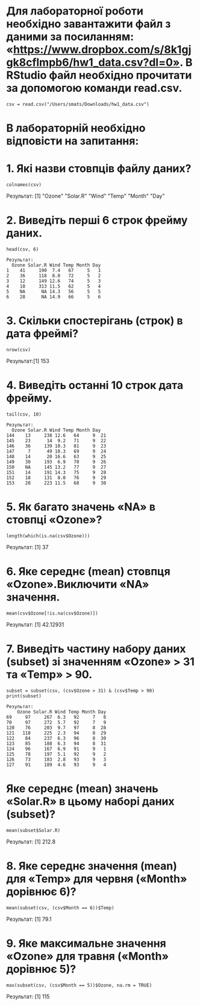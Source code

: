 # Для лабораторної роботи необхідно завантажити файл з даними за  посиланням: «https://www.dropbox.com/s/8k1gjgk8cflmpb6/hw1_data.csv?dl=0». В RStudio файл необхідно прочитати за допомогою команди read.csv.
```{r}
csv = read.csv("/Users/smats/Downloads/hw1_data.csv")
```
# В лабораторній необхідно відповісти на запитання:
# 1. Які назви стовпців файлу даних?
```{r}
colnames(csv)
```
Результат: [1] "Ozone"   "Solar.R" "Wind"    "Temp"    "Month"   "Day"    
# 2. Виведіть перші 6 строк фрейму даних.
```{r}
head(csv, 6)

Результат:
  Ozone Solar.R Wind Temp Month Day
1    41     190  7.4   67     5   1
2    36     118  8.0   72     5   2
3    12     149 12.6   74     5   3
4    18     313 11.5   62     5   4
5    NA      NA 14.3   56     5   5
6    28      NA 14.9   66     5   6
```
# 3. Скільки спостерігань (строк) в дата фреймі?
```{r}
nrow(csv)
```
Результат:[1] 153
# 4. Виведіть останні 10 строк дата фрейму.
```{r}
tail(csv, 10)

Результат:
  Ozone Solar.R Wind Temp Month Day
144    13     238 12.6   64     9  21
145    23      14  9.2   71     9  22
146    36     139 10.3   81     9  23
147     7      49 10.3   69     9  24
148    14      20 16.6   63     9  25
149    30     193  6.9   70     9  26
150    NA     145 13.2   77     9  27
151    14     191 14.3   75     9  28
152    18     131  8.0   76     9  29
153    20     223 11.5   68     9  30
```
# 5. Як багато значень «NA» в стовпці «Ozone»?
```{r}
length(which(is.na(csv$Ozone)))
```
Результат: [1] 37
# 6. Яке середнє (mean) стовпця «Ozone».Виключити «NA» значення.
```{r}
mean(csv$Ozone[!is.na(csv$Ozone)])
```
Результат: [1] 42.12931

# 7. Виведіть частину набору даних (subset) зі значенням «Ozone» > 31 та «Temp» > 90. 
```{r}
subset = subset(csv, (csv$Ozone > 31) & (csv$Temp > 90)
print(subset)

Результат: 
    Ozone Solar.R Wind Temp Month Day
69     97     267  6.3   92     7   8
70     97     272  5.7   92     7   9
120    76     203  9.7   97     8  28
121   118     225  2.3   94     8  29
122    84     237  6.3   96     8  30
123    85     188  6.3   94     8  31
124    96     167  6.9   91     9   1
125    78     197  5.1   92     9   2
126    73     183  2.8   93     9   3
127    91     189  4.6   93     9   4
```
# Яке середнє (mean) значень «Solar.R» в цьому наборі даних  (subset)?
```{r}
mean(subset$Solar.R)
```
Результат: [1] 212.8
# 8. Яке середнє значення (mean) для «Temp» для червня («Month» дорівнює 6)?
```{r}
mean(subset(csv, (csv$Month == 6))$Temp)
```
Результат: [1] 79.1
# 9. Яке максимальне значення «Ozone» для травня («Month» дорівнює 5)?
```{r}
max(subset(csv, (csv$Month == 5))$Ozone, na.rm = TRUE)
```
Результат: [1] 115

